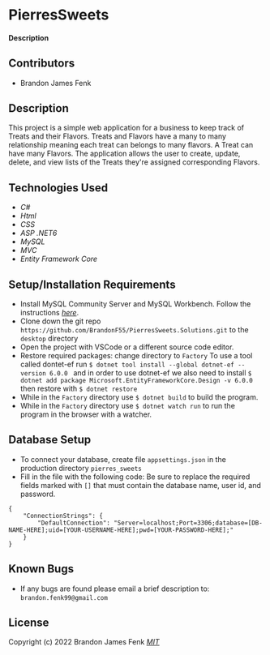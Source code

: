 # PierresSweets

#### Description

## Contributors

* Brandon James Fenk

## Description
 This project is a simple web application for a business to keep track of Treats and their Flavors. Treats and Flavors have a many to many relationship meaning each treat can belongs to many flavors. A Treat can have many Flavors. The application allows the user to create, update, delete, and view lists of the Treats they're assigned corresponding Flavors.

## Technologies Used

* _C#_
* _Html_
* _CSS_
* _ASP .NET6_
* _MySQL_
* _MVC_
* _Entity Framework Core_

## Setup/Installation Requirements

* Install MySQL Community Server and MySQL Workbench. Follow the instructions _[here](https://www.learnhowtoprogram.com/c-and-net/getting-started-with-c/installing-and-configuring-mysql/)_.
* Clone down the git repo ```https://github.com/BrandonF55/PierresSweets.Solutions.git``` to the ```desktop``` directory
* Open the project with VSCode or a different source code editor.
* Restore required packages: change directory to ```Factory``` To use a tool called dontet-ef run ```$ dotnet tool install --global dotnet-ef --version 6.0.0
``` and in order to use dotnet-ef we also need to install ```$ dotnet add package Microsoft.EntityFrameworkCore.Design -v 6.0.0``` then restore with ```$ dotnet restore```
* While in the ```Factory``` directory use ```$ dotnet build``` to build the program.
* While in the ```Factory``` directory use ```$ dotnet watch run``` to run the program in the browser with a watcher.

## Database Setup

* To connect your database, create file ```appsettings.json``` in the production directory ```pierres_sweets```
* Fill in the file with the following code: Be sure to replace the required fields marked with ```[]``` that must contain the database name, user id, and password.
```
{
    "ConnectionStrings": {
        "DefaultConnection": "Server=localhost;Port=3306;database=[DB-NAME-HERE];uid=[YOUR-USERNAME-HERE];pwd=[YOUR-PASSWORD-HERE];"
    }
}
```

## Known Bugs

<!-- * _On the client details page, the appointment link should route to appointment details instead it is routed back to client details_ -->
* If any bugs are found please email a brief description to: ```brandon.fenk99@gmail.com```

## License
Copyright (c) 2022 Brandon James Fenk
_[MIT](https://choosealicense.com/licenses/mit/)_